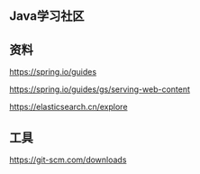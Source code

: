 ## Java学习社区

## 资料
https://spring.io/guides

https://spring.io/guides/gs/serving-web-content

https://elasticsearch.cn/explore

## 工具
https://git-scm.com/downloads